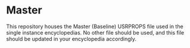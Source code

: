# Master

This repository houses the Master (Baseline) USRPROPS file used in the single instance encyclopedias. No other file should be used, and this file should be updated in your encyclopedia accordingly.